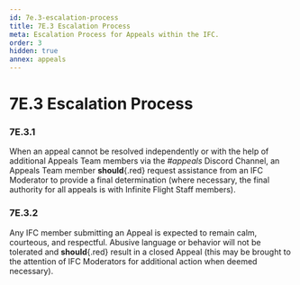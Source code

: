 ```yaml
---
id: 7e.3-escalation-process
title: 7E.3 Escalation Process
meta: Escalation Process for Appeals within the IFC.
order: 3
hidden: true
annex: appeals
---
```




# 7E.3 Escalation Process



### 7E.3.1

When an appeal cannot be resolved independently or with the help of additional Appeals Team members via the *#appeals* Discord Channel, an Appeals Team member **should**{.red} request assistance from an IFC Moderator to provide a final determination (where necessary, the final authority for all appeals is with Infinite Flight Staff members).



### 7E.3.2

Any IFC member submitting an Appeal is expected to remain calm, courteous, and respectful. Abusive language or behavior will not be tolerated and **should**{.red} result in a closed Appeal (this may be brought to the attention of IFC Moderators for additional action when deemed necessary). 